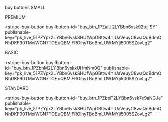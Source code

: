 buy buttons SMALL


PREMIUM 

<script async
  src="https://js.stripe.com/v3/buy-button.js">
</script>

<stripe-buy-button
  buy-button-id="buy_btn_1PZaiU2LYBbn6vsk92tujiSY"
  publishable-key="pk_live_51PZYpx2LYBbn6vskSHUfWpGBttw4hIUaVeuyC8waQqBdmQNhDKF90TMxiWGN7TOEuQBMjFROlhyTBqBmLUWMYji5005SZovLg2"
>
</stripe-buy-button>




BASIC 


<script async
  src="https://js.stripe.com/v3/buy-button.js">
</script>

<stripe-buy-button
  buy-button-id="buy_btn_1PZbnM2LYBbn6vskxUHmNm0Q"
  publishable-key="pk_live_51PZYpx2LYBbn6vskSHUfWpGBttw4hIUaVeuyC8waQqBdmQNhDKF90TMxiWGN7TOEuQBMjFROlhyTBqBmLUWMYji5005SZovLg2"
>
</stripe-buy-button>



STANDARD 



<script async
  src="https://js.stripe.com/v3/buy-button.js">
</script>

<stripe-buy-button
  buy-button-id="buy_btn_1PZbpF2LYBbn6vsk7e9aNGJe"
  publishable-key="pk_live_51PZYpx2LYBbn6vskSHUfWpGBttw4hIUaVeuyC8waQqBdmQNhDKF90TMxiWGN7TOEuQBMjFROlhyTBqBmLUWMYji5005SZovLg2"
>
</stripe-buy-button>